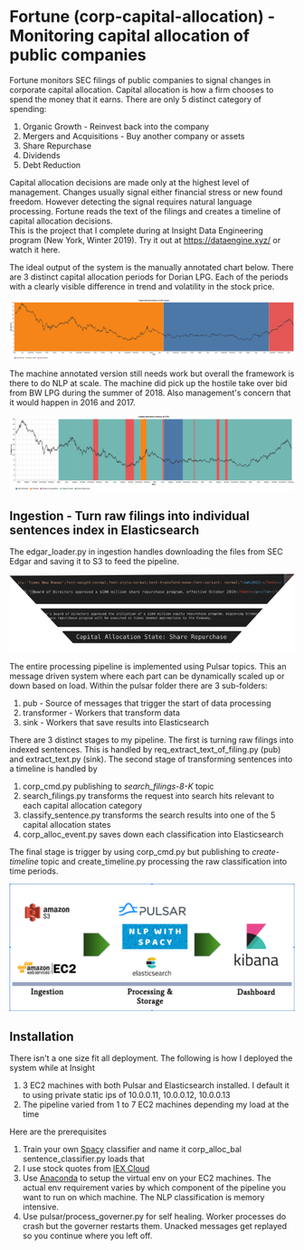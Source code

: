 # Fortune (corp-capital-allocation) - Monitoring capital allocation of public companies
Fortune monitors SEC filings of public companies to signal changes in corporate capital allocation. 
Capital allocation is how a firm chooses to spend the money that it earns. 
There are only 5 distinct category of spending:
1. Organic Growth - Reinvest back into the company
2. Mergers and Acquisitions - Buy another company or assets
3. Share Repurchase
4. Dividends
5. Debt Reduction

Capital allocation decisions are made only at the highest level of management. 
Changes usually signal either financial stress or new found freedom.
However detecting the signal requires natural language processing. 
Fortune reads the text of the filings and creates a timeline of capital allocation decisions.  
This is the project that I complete during at Insight Data Engineering program (New York, Winter 2019).
Try it out at https://dataengine.xyz/ or watch it here.

The ideal output of the system is the manually annotated chart below. 
There are 3 distinct capital allocation periods for Dorian LPG. 
Each of the periods with a clearly visible difference in trend and volatility in the stock price.

![LPG Human Viz](docs/lpg_human_visualization.png)


The machine annotated version still needs work but overall the framework is there to do NLP at scale. 
The machine did pick up the hostile take over bid from BW LPG during the summer of 2018. 
Also management's concern that it would happen in 2016 and 2017.
  
![LPG Machine Viz](docs/lpg_machine_visualization.png)

## Ingestion - Turn raw filings into individual sentences index in Elasticsearch

The edgar_loader.py in ingestion handles downloading the files from SEC Edgar and saving it to S3 to feed the pipeline.

![Processing Funnel](docs/processing_funnel.png)

The entire processing pipeline is implemented using Pulsar topics. 
This an message driven system where each part can be dynamically scaled up or down based on load.
Within the pulsar folder there are 3 sub-folders:
1. pub - Source of messages that trigger the start of data processing
2. transformer - Workers that transform data
3. sink - Workers that save results into Elasticsearch

There are 3 distinct stages to my pipeline. The first is turning raw filings into indexed sentences. 
This is handled by req_extract_text_of_filing.py (pub) and extract_text.py (sink). 
The second stage of transforming sentences into a timeline is handled by
1. corp_cmd.py publishing to *search_filings-8-K* topic
2. search_filings.py transforms the request into search hits relevant to each capital allocation category
3. classify_sentence.py transforms the search results into one of the 5 capital allocation states
4. corp_alloc_event.py saves down each classification into Elasticsearch

The final stage is trigger by using corp_cmd.py but publishing to *create-timeline* topic and
create_timeline.py processing the raw classification into time periods. 

![Processing Funnel](docs/pipeline.png)

## Installation

There isn't a one size fit all deployment. The following is how I deployed the system while at Insight

1. 3 EC2 machines with both Pulsar and Elasticsearch installed. I default it to using private static ips of 
10.0.0.11, 10.0.0.12, 10.0.0.13
2. The pipeline varied from 1 to 7 EC2 machines depending my load at the time

Here are the prerequisites

1. Train your own [Spacy](https://spacy.io/) classifier and name it corp_alloc_bal sentence_classifier.py loads that
2. I use stock quotes from [IEX Cloud](https://iexcloud.io/)
3. Use [Anaconda](https://www.anaconda.com/distribution/) to setup the virtual env on your EC2 machines. 
The actual env requirement varies by which component of the pipeline you want to run on which machine. 
The NLP classification is memory intensive.
4. Use pulsar/process_governer.py for self healing. Worker processes do crash but the governer restarts them. 
Unacked messages get replayed so you continue where you left off.
